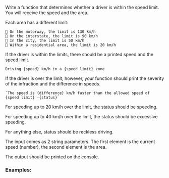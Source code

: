 Write a function that determines whether a driver is within the speed limit. You will receive the speed and the area. 

Each area has a different limit:

     On the motorway, the limit is 130 km/h
     On the interstate, the limit is 90 km/h
     In the city, the limit is 50 km/h
     Within a residential area, the limit is 20 km/h

If the driver is within the limits, there should be a printed speed and the speed limit.

   `Driving {speed} km/h in a {speed limit} zone`

If the driver is over the limit, however, your function should print the severity of the infraction and the difference in speeds. 

    `The speed is {difference} km/h faster than the allowed speed of {speed limit} -{status}`

For speeding up to 20 km/h over the limit, the status should be speeding.

For speeding up to 40 km/h over the limit, the status should be excessive speeding.

For anything else, status should be reckless driving.

The input comes as 2 string parameters. The first element is the current speed (number), the second element is the area.

The output should be printed on the console.

### Examples:

